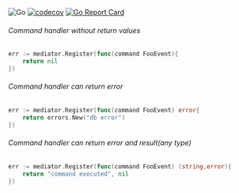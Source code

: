 ![Go](https://github.com/adzeitor/mediatr/workflows/Go/badge.svg)
[![codecov](https://codecov.io/gh/adzeitor/mediatr/badge.svg)](https://codecov.io/gh/adzeitor/mediatr)
[![Go Report Card](https://goreportcard.com/badge/github.com/adzeitor/mediatr)](https://goreportcard.com/report/github.com/adzeitor/mediatr)

###### Command handler without return values

```go
err := mediator.Register(func(command FooEvent){
    return nil
})
```

###### Command handler can return error

```go
err := mediator.Register(func(command FooEvent) error{
    return errors.New("db error")
})
```

###### Command handler can return error and result(any type)

```go
err := mediator.Register(func(command FooEvent) (string,error){
    return "command executed", nil
})
```
